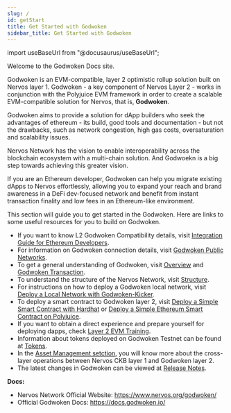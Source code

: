 ```yaml
---
slug: /
id: getStart
title: Get Started with Godwoken
sidebar_title: Get Started with Godwoken
---
```

import useBaseUrl from "@docusaurus/useBaseUrl";

Welcome to the Godwoken Docs site.

Godwoken is an EVM-compatible, layer 2 optimistic rollup solution built on Nervos layer 1. Godwoken - a key component of Nervos Layer 2 - works in conjunction with the Polyjuice EVM framework in order to create a scalable EVM-compatible solution for Nervos, that is, **Godwoken**.

Godwoken aims to provide a solution for dApp builders who seek the advantages of ethereum - its build, good tools and documentation - but not the drawbacks, such as network congestion, high gas costs, oversaturation and scalability issues.

Nervos Network has the vision to enable interoperability across the blockchain ecosystem with a multi-chain solution. And Godwoekn is a big step towards achieving this greater vision.

If you are an Ethereum developer, Godwoken can help you migrate existing dApps to Nervos effortlessly, allowing you to expand your reach and brand awareness in a DeFi dev-focused network and benefit from instant transaction finality and low fees in an Ethereum-like environment.

This section will guide you to get started in the Godwoken. Here are links to some useful resources for you to build on Godwoken.

- If you want to know L2 Godwoken Compatibility details, visit [Integration Guide for Ethereum Developers](integration.md).
- For information on Godwoken connection details, visit [Godwoken Public Networks](connectionInfo.md).
- To get a general understanding of Godwoken, visit [Overview](overview.md) and [Godwoken Transaction](gwtxLife.md).
- To understand the structure of the Nervos Network, visit [Structure](structure.md).
- For instructions on how to deploy a Godwoken local network, visit [Deploy a Local Network with Godwoken-Kicker](deployLocalNetwork.md).
- To deploy a smart contract to Godwoken layer 2, visit [Deploy a Simple Smart Contract with Hardhat](deployContractHardhat.md) or [Deploy a Simple Ethereum Smart Contract on Polyjuice](evmTask2.md).
- If you want to obtain a direct experience and prepare yourself for deploying dapps, check [Layer 2 EVM Training](evmIntro.md).
- Information about tokens deployed on Godwoken Testnet can be found at [Tokens](tokens.md).
- In the [Asset Management setction](fastWithdrawal.md), you will know more about the cross-layer operations between Nervos CKB layer 1 and Godwoken layer 2.
- The latest changes in Godwoken can be viewed at [Release Notes](releaseNote.md).


**Docs:**

- Nervos Network Official Website: https://www.nervos.org/godwoken/
- Official Godwoken Docs: https://docs.godwoken.io/